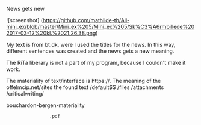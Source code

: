 
News gets new 

![screenshot] (https://github.com/mathilde-th/All-mini_ex/blob/master/Mini_ex%205/Mini_ex%205/Sk%C3%A6rmbillede%202017-03-12%20kl.%2021.26.38.png)

My text is from bt.dk, were I used the titles for the news. In this way, different sentences was created and the news gets a new meaning.

The RiTa liberary is not a part of my program, because I couldn't make it work.

The materiality of text/interface is https://. The meaning of the offelmcip.net/sites the found text
/default$$
/files
/attachments
/criticalwriting/

bouchardon-bergen-materiality

                    .pdf 

